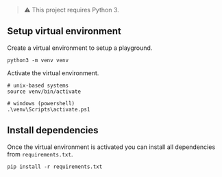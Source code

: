 > :warning: This project requires Python 3.

## Setup virtual environment

Create a virtual environment to setup a playground.

```shell
python3 -m venv venv
```

Activate the virtual environment.

```shell
# unix-based systems
source venv/bin/activate

# windows (powershell)
.\venv\Scripts\activate.ps1
```

## Install dependencies

Once the virtual environment is activated you can install all dependencies from `requirements.txt`.

```shell
pip install -r requirements.txt
```